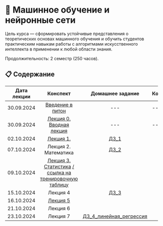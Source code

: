 # 🧠 Машинное обучение и нейронные сети 

Цель курса — сформировать устойчивые представления о теоретических основах машинного обучения и обучить студентов практическим навыкам работы с алгоритмами искусственного интеллекта в применении к любой области знания. 


Продолжительность: 2 семестр (250 часов).

## 📋 Содержание

Дата лекции | Конспект | Домашнее задание | Комментарий |
|:----:|:----:|:----:|----|
|30.09.2024| [Введение в питон](https://colab.research.google.com/drive/1VfQ_zl8rlCPZM97VMM5lAClFM41mcoj8?pli=1&authuser=2) |---|---|---|
|30.09.2024| [Лекция 0. Вводная лекция](https://colab.research.google.com/drive/1BROa0lWwKjJw9LQ6SCFRKQ5H-82BAkAV?pli=1&authuser=2) |---|---|---|
|02.10.2024| [Лекция 1.](https://colab.research.google.com/drive/19qJbsCXOQgKr4K9C6g4LEtuvuZFsHtRf?pli=1&authuser=2) | [ДЗ_1](https://colab.research.google.com/drive/1-8z2BuKPqfjpM71xKMugLJyHpzOzapuy#scrollTo=Q5571TQ6LS2w) |
|07.10.2024| Лекция 2. Математика | [ДЗ_2](https://colab.research.google.com/drive/1WP618hFutFKfF6-6TXCWeaODMMKV3mBt#scrollTo=GrwkEMOoXVP0) |
|09.10.2024| [Лекция 3. Статистика](https://colab.research.google.com/drive/1IbYnvXIi0X3Er9YZr915yy7pJXS6Im3h?pli=1&authuser=2) [/ссылка на тренировочную таблицу](https://drive.google.com/file/d/1JDH_zmW87T4mozLTkbg11xOIp2vCL8f7/view?usp=drive_link) | 
|15.10.2024| Лекция 4 | [ДЗ_3](https://colab.research.google.com/drive/1uIYUeJlCQj94gPjcsJnKP43TVlbR-hqK#scrollTo=T9s3E7-mo9qF)
|16.10.2024| [Лекция 5](https://colab.research.google.com/drive/13hjukXPEPqnJveXa9rJYsBJos0_d1GEl) | 
|21.10.2024| Лекция 6 | 
|23.10.2024| Лекция 7 | [ДЗ_4_линейная_регрессия](https://colab.research.google.com/drive/1TZI19S2iQCIyyXulW7SelUj-yfwqvV6Y#scrollTo=6jSIhE7m-A7V)
